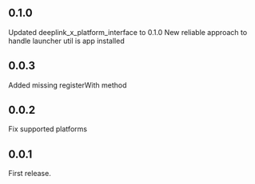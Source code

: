 ## 0.1.0

Updated deeplink_x_platform_interface to 0.1.0
New reliable approach to handle launcher util is app installed

## 0.0.3

Added missing registerWith method

## 0.0.2

Fix supported platforms

## 0.0.1

First release.
